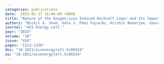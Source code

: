 ```yaml
---
categories: publications
date:  2025-02-17 16:06:00 +0000
title: "Nature of the Oxygen-Loss-Induced Rocksalt Layer and Its Impact on Capacity Fade in Ni-Rich Layered Oxide Cathodes"
authors: "Nickil A. Shah, Galo J. Páez Fajardo, Hrishit Banerjee, Gaurav C. Pandey, Ashok S. Menon, Muhammad Ans, Veronika Majherova, Gerard Bree, Satish Bolloju, David C. Grinter, Pilar Ferrer, Pardeep K. Thakur, Tien-Lin Lee, Melanie J. Loveridge, Andrew J. Morris, Clare P. Grey, and Louis F. J. Piper"
journal: "ACS Energy Lett."
year: "2025"
volume: "10"
issue: "XXX"
pages: "1313-1320"
doi: "10.1021/acsenergylett.5c00324"
oa: "10.1021/acsenergylett.5c00324"
---
```

